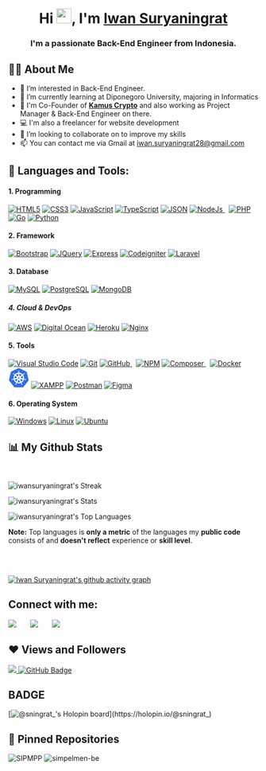 <h1 align="center">Hi <img src="https://raw.githubusercontent.com/MartinHeinz/MartinHeinz/master/wave.gif" width="30px" height="30px">, I'm <a href="https://github.com/iwansuryaningrat">Iwan Suryaningrat</a></h1>
<h3 align="center">I'm a passionate Back-End Engineer from Indonesia.</h3>

## 🙋‍♂️ About Me

- 👀 I’m interested in Back-End Engineer.
- 🌱 I’m currently learning at Diponegoro University, majoring in Informatics
- 🏢 I'm Co-Founder of <a href="https://kamuscrypto.id">**Kamus Crypto**</a> and also working as Project Manager & Back-End Engineer on there.
- 💻 I'm also a freelancer for website development
- 💞️ I’m looking to collaborate on to improve my skills
- 📫 You can contact me via Gmail at <a href="mailto:iwan.suryaningrat28@gmail.com?">iwan.suryaningrat28@gmail.com</a>
  <br/>

## 🚀 Languages and Tools:

#### 1. Programming

<p align="left"> 
    <!-- HTML New -->
    <a href="https://developer.mozilla.org/en-US/docs/Web/HTML?retiredLocale=id" target="_blank"><img src="https://edent.github.io/SuperTinyIcons/images/svg/html5.svg" width="42" title="HTML5" /></a>
    <!-- CSS New -->
    <a href="https://developer.mozilla.org/en-US/docs/Web/CSS?retiredLocale=id" target="_blank"><img src="https://edent.github.io/SuperTinyIcons/images/svg/css3.svg" width="42" title="CSS3"/></a>
    <!-- JavaScript New -->
    <a href="https://www.javascript.com/" target="_blank"><img src="https://edent.github.io/SuperTinyIcons/images/svg/javascript.svg" width="42" title="JavaScript" /></a>
    <!-- TypeScript -->
    <a href="https://www.typescriptlang.org/" target="_blank"><img src="https://edent.github.io/SuperTinyIcons/images/svg/typescript.svg" width="42" title="TypeScript" /></a>
    <!-- JSON New -->
    <a href="https://www.json.org/json-en.html" target="_blank"><img src="https://edent.github.io/SuperTinyIcons/images/svg/json.svg" width="42" title="JSON" /></a>
    <!-- Node.js -->
    <a style="padding-right:8px;" href="https://nodejs.org" target="_blank"> <img src="https://github.com/gilbarbara/logos/blob/main/logos/nodejs-icon.svg" width="36" title="NodeJs" /> </a>
    <!-- PHP New -->
    <a href="https://www.php.net/" target="_blank"><img src="https://edent.github.io/SuperTinyIcons/images/svg/php.svg" width="42" title="PHP" /></a>
    <!-- Golang -->
    <a href="https://go.dev/" target="_blank"><img src="https://edent.github.io/SuperTinyIcons/images/svg/go.svg" width="42" title="Go" /></a>
    <!-- Python -->
    <a href="https://www.python.org/" target="_blank"><img src="https://edent.github.io/SuperTinyIcons/images/svg/python.svg" width="42" title="Python" /></a>

</p>

#### 2. Framework

<p align="left">
    <!-- Bootstrap New -->
    <a href="https://getbootstrap.com" target="_blank"><img src="https://img.icons8.com/external-tal-revivo-color-tal-revivo/96/000000/external-bootstrap-a-free-and-open-source-css-framework-logo-color-tal-revivo.png" width="42" title="Bootstrap"/></a> 
    <!-- JQuery -->
    <a href="https://jquery.com/" target="_blank" rel="noreferrer"><img src="https://raw.githubusercontent.com/danielcranney/readme-generator/main/public/icons/skills/jquery-colored.svg" width="42" height="42" alt="JQuery" title="JQuery" /></a> 
    <!-- ExpressJS -->
    <a href="https://expressjs.com/" target="_blank" rel="noreferrer"><img src="https://raw.githubusercontent.com/danielcranney/readme-generator/main/public/icons/skills/express-colored.svg" width="42" height="42" alt="Express" title="ExpressJS" /></a>
    <!-- CodeIgniter New -->
    <a href="https://codeigniter.com/" target="_blank"><img src="https://img.icons8.com/external-tal-revivo-color-tal-revivo/96/000000/external-codeigniter-is-an-open-source-software-rapid-development-web-framework-logo-color-tal-revivo.png" width="42" title="Codeigniter"/></a>
    <!-- Laravel -->
    <a href="https://laravel.com/" target="_blank"><img src="https://edent.github.io/SuperTinyIcons/images/svg/laravel.svg" width="42" title="Laravel"/></a>
</p>

#### 3. Database

<p align="left"> 
    <!-- MySQL -->
    <a href="https://www.mysql.com/" target="_blank" rel="noreferrer"><img src="https://raw.githubusercontent.com/danielcranney/readme-generator/main/public/icons/skills/mysql-colored.svg" width="42" height="42" alt="MySQL" title="MySQL"/></a>
    <!-- PostgreSQL -->
    <a href="https://www.postgresql.org/" target="_blank" rel="noreferrer"><img src="https://raw.githubusercontent.com/danielcranney/readme-generator/main/public/icons/skills/postgresql-colored.svg" width="42" height="42" alt="PostgreSQL" title="PostgreSQL"/></a>
    <!-- MongoDB -->
    <a style="padding-right:8px;" href="https://www.mongodb.com/" target="_blank"> <img src="https://img.icons8.com/color/48/000000/mongodb.png" width="42" title="MongoDB" /> </a>
</p>

##### 4. Cloud & DevOps

<p align="left">
    <!-- AWS -->
    <a href="https://aws.amazon.com/" target="_blank"><img src="https://github.com/gilbarbara/logos/blob/main/logos/aws.svg" width="42" title="AWS" /></a>
    <!-- Digital Ocean -->
    <a href="https://www.digitalocean.com/" target="_blank"><img src="https://edent.github.io/SuperTinyIcons/images/svg/digitalocean.svg" width="42" title="Digital Ocean" /></a>
    <!-- Heroku -->
    <a href="https://www.heroku.com/" target="_blank"><img src="https://edent.github.io/SuperTinyIcons/images/svg/heroku.svg" width="42" title="Heroku" /></a>
    <!-- NGINX -->
    <a href="http://nginx.org/" target="_blank"><img src="https://edent.github.io/SuperTinyIcons/images/svg/nginx.svg" width="42" title="Nginx" /></a>
</p>

#### 5. Tools

<p align="left">
    <!-- VS Code New -->
    <a href="https://code.visualstudio.com/" target="_blank"><img src="https://edent.github.io/SuperTinyIcons/images/svg/visualstudiocode.svg" width="42" title="Visual Studio Code" /></a>
    <!-- Git New -->
    <a href="https://git-scm.com/" target="_blank"><img src="https://edent.github.io/SuperTinyIcons/images/svg/git.svg" width="42" title="Git"/></a> 
    <!-- GitHub -->
    <a style="padding-right:8px;" href="https://github.com/" target="_blank"> <img src="https://edent.github.io/SuperTinyIcons/images/svg/github.svg" width="42" title="GitHub" /> </a> 
    <!-- NPM New -->
    <a href="https://www.npmjs.com/" target="_blank"><img src="https://edent.github.io/SuperTinyIcons/images/svg/npm.svg" width="42" title="NPM" /></a>
    <!-- Composer -->
    <a style="padding-right:8px;" href="https://getcomposer.org/" target="_blank"> <img src="https://github.com/gilbarbara/logos/blob/main/logos/composer.svg" width="32" title="Composer" /> </a>
    <!-- Docker -->
    <a href="https://www.docker.com/" target="_blank"><img src="https://edent.github.io/SuperTinyIcons/images/svg/docker.svg" width="42" title="Docker" /></a> 
    <!-- Kubernetes -->
    <a href="https://kubernetes.io/id/" target="_blank"><img src="https://github.com/gilbarbara/logos/blob/main/logos/kubernetes.svg" width="42" title="Kubernetes" /></a> 
    <!-- XAMPP -->
    <a href="https://www.apachefriends.org/" target="_blank"><img src="https://github.com/gilbarbara/logos/blob/main/logos/xampp.svg" width="42" title="XAMPP" /></a>
    <!-- Postman -->
    <a href="https://www.postman.com/" target="_blank" rel="noreferrer"><img src="https://github.com/gilbarbara/logos/blob/main/logos/postman-icon.svg" width="42" height="42" alt="Postman" title="Postman"/></a>
    <!-- Figma -->
    <a href="https://www.figma.com/" target="_blank" rel="noreferrer"><img src="https://raw.githubusercontent.com/danielcranney/readme-generator/main/public/icons/skills/figma-colored.svg" width="42" height="42" alt="Figma" title="Figma"/></a>
</p>

#### 6. Operating System

<p align="left">
    <!-- Windows -->
    <a href="https://www.microsoft.com/" target="_blank"><img src="https://edent.github.io/SuperTinyIcons/images/svg/windows.svg" width="42" title="Windows"/></a>
    <!-- Linux -->
    <a href="https://www.linux.org/" target="_blank"><img src="https://edent.github.io/SuperTinyIcons/images/svg/linux.svg" width="42" title="Linux"/></a>
    <!-- Ubuntu -->
    <a href="https://ubuntu.com/" target="_blank"><img src="https://edent.github.io/SuperTinyIcons/images/svg/ubuntu.svg" width="42" title="Ubuntu"/></a>

</p>

## 📊 My Github Stats

<br/>

![iwansuryaningrat's Streak](https://github-readme-streak-stats.herokuapp.com/?user=iwansuryaningrat&theme=tokyonight&hide_border=true)

![iwansuryaningrat's Stats](https://github-readme-stats.vercel.app/api?username=iwansuryaningrat&theme=tokyonight&show_icons=true&hide_border=true&count_private=true)

![iwansuryaningrat's Top Languages](https://github-readme-stats.vercel.app/api/top-langs/?username=iwansuryaningrat&theme=tokyonight&show_icons=true&hide_border=true&layout=compact)

<b>Note:</b> Top languages is <b>only a metric</b> of the languages my <b>public code</b> consists of and <b>doesn't reflect</b> experience or <b>skill level</b>.

<br/>
<br/>

[![Iwan Suryaningrat's github activity graph](https://github-readme-activity-graph.cyclic.app/graph?username=iwansuryaningrat&theme=tokyo-night)](https://github.com/iwansuryaningrat/github-readme-activity-graph)

## Connect with me:

<p align="left">

<a style="padding-right:24px;" href = "https://www.linkedin.com/in/iwan-suryaningrat/"><img src="https://edent.github.io/SuperTinyIcons/images/svg/linkedin.svg" width="42px"/></a>
<a style="padding-right:24px;" href = "https://www.instagram.com/sningrat_/"><img src="https://edent.github.io/SuperTinyIcons/images/svg/instagram.svg" width="42px"/></a>
<a style="padding-right:24px;" href = "https://twitter.com/tagtitikkoma"><img src="https://edent.github.io/SuperTinyIcons/images/svg/twitter.svg" width="42px"/></a>

</p>

## ❤ Views and Followers

<a href="https://github.com/Meghna-DAS/github-profile-views-counter">
    <img src="https://komarev.com/ghpvc/?username=iwansuryaningrat">
</a>
<a href="https://github.com/iwansuryaningrat?tab=followers"><img src="https://img.shields.io/github/followers/iwansuryaningrat?label=Followers&style=social" alt="GitHub Badge"></a>

## BADGE

[![@sningrat_'s Holopin board](https://holopin.me/sningrat_)](https://holopin.io/@sningrat_)

<!-- Pinned Repo -->

## 📌 Pinned Repositories

![SIPMPP](https://github-readme-stats.vercel.app/api/pin/?username=iwansuryaningrat&repo=SIPMPP-Apps&theme=tokyonight)
![simpelmen-be](https://github-readme-stats.vercel.app/api/pin/?username=iwansuryaningrat&repo=simpelmen-be&theme=tokyonight)

<!-- ![Sistem Informasi Kependudukan](https://github-readme-stats.vercel.app/api/pin/?username=iwansuryaningrat&repo=Sistem-informasi-kependudukan&theme=tokyonight) -->

<!-- ![Cuanmax Backend](https://github-readme-stats.vercel.app/api/pin/?username=iwansuryaningrat&repo=simpelmen-be&theme=tokyonight) -->
